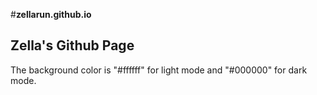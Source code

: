 #**zellarun.github.io**
## Zella's Github Page
The background color is "#ffffff" for light mode and "#000000" for dark mode.
